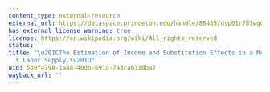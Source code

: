 ```yaml
---
content_type: external-resource
external_url: https://dataspace.princeton.edu/handle/88435/dsp01r781wg015
has_external_license_warning: true
license: https://en.wikipedia.org/wiki/All_rights_reserved
status: ''
title: "\u201CThe Estimation of Income and Substitution Effects in a Model of Family\
  \ Labor Supply.\u201D"
uid: 5b9f4798-1a48-40db-891a-743ca6310ba2
wayback_url: ''
---
```

